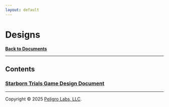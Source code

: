 ```yaml
---
layout: default
---
```

# Designs
<b>[Back to Documents](/documents.html)</b>
***

## Contents

### [Starborn Trials Game Design Document](https://peligrolabs.github.io/starborn-trials-design/)

---

Copyright &copy; 2025 [Peligro Labs, LLC](https://peligrolabs.com/).
